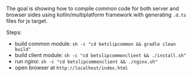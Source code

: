 The goal is showing how to compile common code for both server and browser sides using kotlin/multiplatform framework with generating `.d.ts` files for js target.

Steps:
- build common module: `sh -c "cd betslipcommon && gradle clean build"`
- build client module: `sh -c "cd betslipcommonclient && ./install.sh"`
- run nginx: `sh -c "cd betslipcommonclient && ./nginx.sh"`
- open browser at `http://localhost/index.html`
